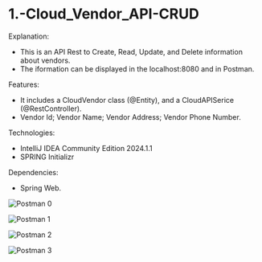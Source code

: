 # 1.-Cloud_Vendor_API-CRUD

Explanation:
- This is an API Rest to Create, Read, Update, and Delete information about vendors.
- The iformation can be displayed in the localhost:8080 and in Postman.

Features:
- It includes a CloudVendor class (@Entity), and a CloudAPISerice (@RestController).
- Vendor Id; Vendor Name; Vendor Address; Vendor Phone Number.

Technologies:
- IntelliJ IDEA Community Edition 2024.1.1
- SPRING Initializr

Dependencies:
- Spring Web.



![Postman 0](https://github.com/user-attachments/assets/f8a3a596-6fb8-4dbf-8809-2e55e17a859d)

![Postman 1](https://github.com/user-attachments/assets/00057aa7-a175-46d3-a68b-1f3b92658a60)

![Postman 2](https://github.com/user-attachments/assets/875f0ba3-8bd7-4c3f-9fa0-2610e0aef06e)

![Postman 3](https://github.com/user-attachments/assets/24c489c2-7889-49ee-ae2f-7ddc4fa7ce63)
